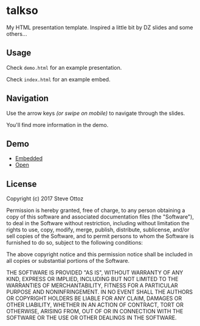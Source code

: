 # talkso

My HTML presentation template. Inspired a little bit by DZ slides and some others...

## Usage

Check `demo.html` for an example presentation.

Check `index.html` for an example embed.

## Navigation

Use the arrow keys *(or swipe on mobile)* to navigate through the slides.

You'll find more information in the demo.

## Demo

- [Embedded](https://iamso.github.io/talkso/)
- [Open](https://iamso.github.io/talkso/demo.html)

## License

Copyright (c) 2017 Steve Ottoz

Permission is hereby granted, free of charge, to any person obtaining a copy
of this software and associated documentation files (the "Software"), to deal
in the Software without restriction, including without limitation the rights
to use, copy, modify, merge, publish, distribute, sublicense, and/or sell
copies of the Software, and to permit persons to whom the Software is
furnished to do so, subject to the following conditions:

The above copyright notice and this permission notice shall be included in
all copies or substantial portions of the Software.

THE SOFTWARE IS PROVIDED "AS IS", WITHOUT WARRANTY OF ANY KIND, EXPRESS OR
IMPLIED, INCLUDING BUT NOT LIMITED TO THE WARRANTIES OF MERCHANTABILITY,
FITNESS FOR A PARTICULAR PURPOSE AND NONINFRINGEMENT. IN NO EVENT SHALL THE
AUTHORS OR COPYRIGHT HOLDERS BE LIABLE FOR ANY CLAIM, DAMAGES OR OTHER
LIABILITY, WHETHER IN AN ACTION OF CONTRACT, TORT OR OTHERWISE, ARISING FROM,
OUT OF OR IN CONNECTION WITH THE SOFTWARE OR THE USE OR OTHER DEALINGS IN
THE SOFTWARE.
